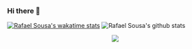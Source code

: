 ### Hi there 👋

<!--
**devrafaelsousa/devrafaelsousa** is a ✨ _special_ ✨ repository because its `README.md` (this file) appears on your GitHub profile.

Here are some ideas to get you started:

- 🔭 I’m currently working on ...
- 🌱 I’m currently learning ...
- 👯 I’m looking to collaborate on ...
- 🤔 I’m looking for help with ...
- 💬 Ask me about ...
- 📫 How to reach me: ...
- 😄 Pronouns: ...
- ⚡ Fun fact: ...
-->

[![Rafael Sousa's wakatime stats](https://github-readme-stats.vercel.app/api/wakatime?username=devrafaelsousa)](https://github.com/devrafaelsousa/github-readme-stats)
![Rafael Sousa's github stats](https://github-readme-stats.vercel.app/api?username=devrafaelsousa&show_icons=true&theme=radical)

<p align="center">
<img src="https://visitor-badge.laobi.icu/badge?page_id=devrafaelsousa" id="counter">
</p>
